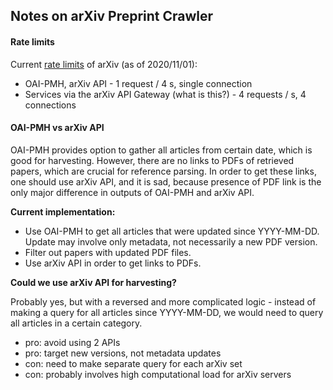 ## Notes on arXiv Preprint Crawler

#### Rate limits

Current [rate limits](https://arxiv.org/help/api/tou) of arXiv (as of 2020/11/01):
 
 * OAI-PMH, arXiv API - 1 request / 4 s, single connection  
 * Services via the arXiv API Gateway (what is this?) - 4 requests / s, 4 connections
 
#### OAI-PMH vs arXiv API
 
OAI-PMH provides option to gather all articles from certain date, which is good for harvesting.
However, there are no links to PDFs of retrieved papers, which are crucial for reference parsing.
In order to get these links, one should use arXiv API, and it is sad, because presence of PDF link is the only major 
difference in outputs of OAI-PMH and arXiv API.

**Current implementation:**

 * Use OAI-PMH to get all articles that were updated since YYYY-MM-DD. Update may involve only metadata, not necessarily
 a new PDF version. 
 * Filter out papers with updated PDF files.
 * Use arXiv API in order to get links to PDFs.

**Could we use arXiv API for harvesting?**

Probably yes, but with a reversed and more complicated logic - instead of making a query for all articles since YYYY-MM-DD, we would need to query all articles in a certain category.
 
 * pro: avoid using 2 APIs
 * pro: target new versions, not metadata updates
 * con: need to make separate query for each arXiv set
 * con: probably involves high computational load for arXiv servers